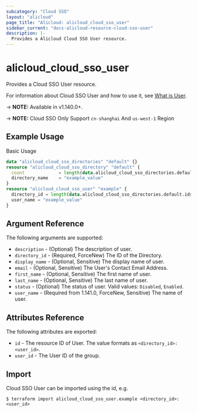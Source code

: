 ```yaml
---
subcategory: "Cloud SSO"
layout: "alicloud"
page_title: "Alicloud: alicloud_cloud_sso_user"
sidebar_current: "docs-alicloud-resource-cloud-sso-user"
description: |-
  Provides a Alicloud Cloud SSO User resource.
---
```


# alicloud\_cloud\_sso\_user

Provides a Cloud SSO User resource.

For information about Cloud SSO User and how to use it, see [What is User](https://www.alibabacloud.com/help/zh/doc-detail/264683.htm).

-> **NOTE:** Available in v1.140.0+.

-> **NOTE:** Cloud SSO Only Support `cn-shanghai` And `us-west-1` Region

## Example Usage

Basic Usage

```terraform
data "alicloud_cloud_sso_directories" "default" {}
resource "alicloud_cloud_sso_directory" "default" {
  count             = length(data.alicloud_cloud_sso_directories.default.ids) > 0 ? 0 : 1
  directory_name    = "example_value"
}
resource "alicloud_cloud_sso_user" "example" {
  directory_id = length(data.alicloud_cloud_sso_directories.default.ids) > 0 ? data.alicloud_cloud_sso_directories.default.ids[0] : concat(alicloud_cloud_sso_directory.default.*.id, [""])[0]
  user_name = "example_value"
}

```

## Argument Reference

The following arguments are supported:

* `description` - (Optional) The description of user.
* `directory_id` - (Required, ForceNew) The ID of the Directory.
* `display_name` - (Optional, Sensitive) The display name of user.
* `email` - (Optional, Sensitive) The User's Contact Email Address.
* `first_name` - (Optional, Sensitive) The first name of user.
* `last_name` - (Optional, Sensitive) The last name of user.
* `status` - (Optional) The status of user. Valid values: `Disabled`, `Enabled`.
* `user_name` - (Required from 1.141.0, ForceNew, Sensitive) The name of user.

## Attributes Reference

The following attributes are exported:

* `id` - The resource ID of User. The value formats as `<directory_id>:<user_id>`.
* `user_id` - The User ID of the group.

## Import

Cloud SSO User can be imported using the id, e.g.

```
$ terraform import alicloud_cloud_sso_user.example <directory_id>:<user_id>
```